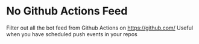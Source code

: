 # No Github Actions Feed

Filter out all the bot feed from Github Actions on https://github.com/
Useful when you have scheduled push events in your repos

